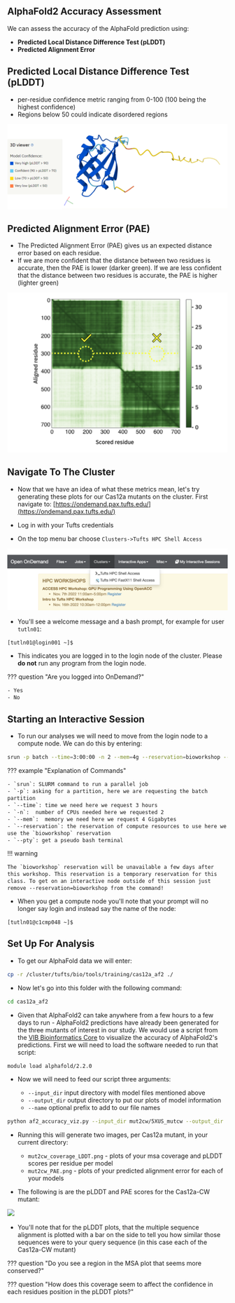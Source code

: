 ## AlphaFold2 Accuracy Assessment

We can assess the accuracy of the AlphaFold prediction using:

- **Predicted Local Distance Difference Test (pLDDT)**
- **Predicted Alignment Error**

## Predicted Local Distance Difference Test (pLDDT)

- per-residue confidence metric  ranging from 0-100 (100 being the highest confidence)
- Regions below 50 could indicate disordered regions

![](images/plddt.png)

## Predicted Alignment Error (PAE)

- The Predicted Alignment Error (PAE) gives us an expected distance error based on each residue.
- If we are more confident that the distance between two residues is accurate, then the PAE is lower (darker green). If we are less confident that the distance between two residues is accurate, the PAE is higher (lighter green)

![](images/pae.png)

## Navigate To The Cluster

- Now that we have an idea of what these metrics mean, let's try generating these plots for our Cas12a mutants on the cluster. First navigate to: [https://ondemand.pax.tufts.edu/](https://ondemand.pax.tufts.edu/)

- Log in with your Tufts credentials
- On the top menu bar choose `Clusters->Tufts HPC Shell Access`

![](images/shell.png)

- You'll see a welcome message and a bash prompt, for example for user `tutln01`:

```
[tutln01@login001 ~]$
```

- This indicates you are logged in to the login node of the cluster. Please **do not** run any program from the login node.

??? question "Are you logged into OnDemand?"

    - Yes
    - No
    
    
## Starting an Interactive Session

- To run our analyses we will need to move from the login node to a compute node. We can do this by entering:

```bash
srun -p batch --time=3:00:00 -n 2 --mem=4g --reservation=bioworkshop --pty bash
```

??? example "Explanation of Commands"

    - `srun`: SLURM command to run a parallel job
    - `-p`: asking for a partition, here we are requesting the batch partition
    - `--time`: time we need here we request 3 hours
    - `-n`:  number of CPUs needed here we requested 2
    - `--mem`:  memory we need here we request 4 Gigabytes
    - `--reservation`: the reservation of compute resources to use here we use the `bioworkshop` reservation
    - `--pty`: get a pseudo bash terminal
    
!!! warning 
    
    The `bioworkshop` reservation will be unavailable a few days after this workshop. This reservation is a temporary reservation for this class. To get on an interactive node outside of this session just remove --reservation=bioworkshop from the command!

- When you get a compute node you'll note that your prompt will no longer say login and instead say the name of the node:

```
[tutln01@c1cmp048 ~]$
```

## Set Up For Analysis

- To get our AlphaFold data we will enter:

```bash
cp -r /cluster/tufts/bio/tools/training/cas12a_af2 ./
```

- Now let's go into this folder with the following command:

```bash
cd cas12a_af2 
```

- Given that AlphaFold2 can take anywhere from a few hours to a few days to run - AlphaFold2 predictions have already been generated for the three mutants of interest in our study. We would use a script from the [VIB Bioinformatics Core](https://elearning.bits.vib.be/courses/alphafold/lessons/alphafold-on-the-hpc/topic/alphafold-outputs/) to visualize the accuracy of AlphaFold2's predictions. First we will need to load the software needed to run that script:

```bash
module load alphafold/2.2.0
```

- Now we will need to feed our script three arguments:
    
    - `--input_dir` input directory with model files mentioned above
    - `--output_dir` output directory to put our plots of model information
    - `--name` optional prefix to add to our file names


```bash
python af2_accuracy_viz.py --input_dir mut2cw/5XUS_mutcw --output_dir ./ --name mut2cw
```

- Running this will generate two images, per Cas12a mutant, in your current directory:

    - `mut2cw_coverage_LDDT.png` - plots of your msa coverage and pLDDT scores per residue per model
    - `mut2cw_PAE.png` - plots of your predicted alignment error for each of your models

- The following is are the pLDDT and PAE scores for the Cas12a-CW mutant:

![](images/)

- You'll note that for the pLDDT plots, that the multiple sequence alignment is plotted with a bar on the side to tell you how similar those sequences were to your query sequence (in this case each of the Cas12a-CW mutant)

??? question "Do you see a region in the MSA plot that seems more conserved?"

??? question "How does this coverage seem to affect the confidence in each residues position in the pLDDT plots?"

